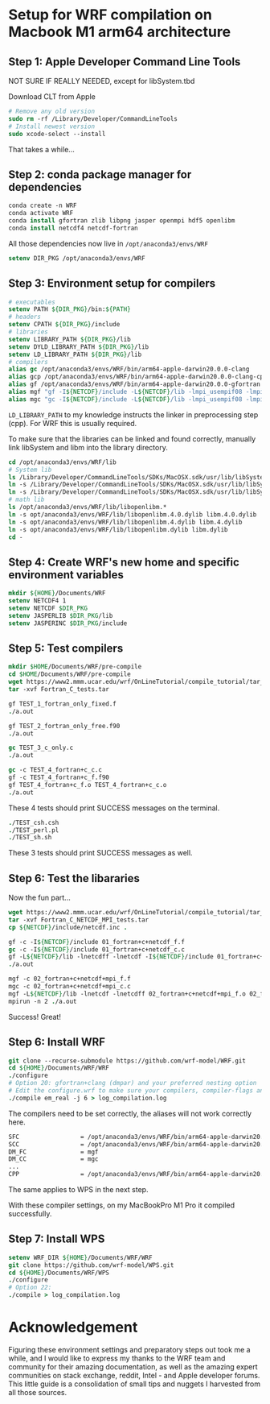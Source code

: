 # Setup for WRF compilation on Macbook M1 arm64 architecture

## Step 1: Apple Developer Command Line Tools

NOT SURE IF REALLY NEEDED, except for libSystem.tbd

Download CLT from Apple
```tcsh
# Remove any old version
sudo rm -rf /Library/Developer/CommandLineTools
# Install newest version
sudo xcode-select --install
```
That takes a while...

## Step 2: conda package manager for dependencies

```tcsh
conda create -n WRF
conda activate WRF
conda install gfortran zlib libpng jasper openmpi hdf5 openlibm
conda install netcdf4 netcdf-fortran
```

All those dependencies now live in `/opt/anaconda3/envs/WRF`

```tcsh
setenv DIR_PKG /opt/anaconda3/envs/WRF
```

## Step 3: Environment setup for compilers

```tcsh
# executables
setenv PATH ${DIR_PKG}/bin:${PATH}
# headers
setenv CPATH ${DIR_PKG}/include
# libraries
setenv LIBRARY_PATH ${DIR_PKG}/lib
setenv DYLD_LIBRARY_PATH ${DIR_PKG}/lib
setenv LD_LIBRARY_PATH ${DIR_PKG}/lib
# compilers
alias gc /opt/anaconda3/envs/WRF/bin/arm64-apple-darwin20.0.0-clang
alias gcp /opt/anaconda3/envs/WRF/bin/arm64-apple-darwin20.0.0-clang-cpp
alias gf /opt/anaconda3/envs/WRF/bin/arm64-apple-darwin20.0.0-gfortran
alias mgf "gf -I${NETCDF}/include -L${NETCDF}/lib -lmpi_usempif08 -lmpi_usempi_ignore_tkr -lmpi_mpifh -lmpi"
alias mgc "gc -I${NETCDF}/include -L${NETCDF}/lib -lmpi_usempif08 -lmpi_usempi_ignore_tkr -lmpi_mpifh -lmpi -Wno-unused-command-line-argument"
```

`LD_LIBRARY_PATH` to my knowledge instructs the linker in preprocessing step (cpp). For WRF this is usually required.

To make sure that the libraries can be linked and found correctly, manually link libSystem and libm into the library directory.

```tcsh
cd /opt/anaconda3/envs/WRF/lib
# System lib
ls /Library/Developer/CommandLineTools/SDKs/MacOSX.sdk/usr/lib/libSystem*
ln -s /Library/Developer/CommandLineTools/SDKs/MacOSX.sdk/usr/lib/libSystem.tbd libSystem.tbd
ln -s /Library/Developer/CommandLineTools/SDKs/MacOSX.sdk/usr/lib/libSystem_asan.tbd libSystem_asan.tbd
# math lib
ls /opt/anaconda3/envs/WRF/lib/libopenlibm.*
ln -s opt/anaconda3/envs/WRF/lib/libopenlibm.4.0.dylib libm.4.0.dylib
ln -s opt/anaconda3/envs/WRF/lib/libopenlibm.4.dylib libm.4.dylib
ln -s opt/anaconda3/envs/WRF/lib/libopenlibm.dylib libm.dylib
cd -
```

## Step 4: Create WRF's new home and specific environment variables

```tcsh
mkdir ${HOME}/Documents/WRF
setenv NETCDF4 1
setenv NETCDF $DIR_PKG
setenv JASPERLIB $DIR_PKG/lib
setenv JASPERINC $DIR_PKG/include
```

## Step 5: Test compilers

```tcsh
mkdir $HOME/Documents/WRF/pre-compile
cd $HOME/Documents/WRF/pre-compile
wget https://www2.mmm.ucar.edu/wrf/OnLineTutorial/compile_tutorial/tar_files/Fortran_C_tests.tar
tar -xvf Fortran_C_tests.tar

gf TEST_1_fortran_only_fixed.f
./a.out

gf TEST_2_fortran_only_free.f90
./a.out

gc TEST_3_c_only.c
./a.out

gc -c TEST_4_fortran+c_c.c
gf -c TEST_4_fortran+c_f.f90
gf TEST_4_fortran+c_f.o TEST_4_fortran+c_c.o
./a.out
```

These 4 tests should print SUCCESS messages on the terminal.

```tcsh
./TEST_csh.csh
./TEST_perl.pl
./TEST_sh.sh
```

These 3 tests should print SUCCESS messages as well.

## Step 6: Test the libararies

Now the fun part...
```tcsh
wget https://www2.mmm.ucar.edu/wrf/OnLineTutorial/compile_tutorial/tar_files/Fortran_C_NETCDF_MPI_tests.tar
tar -xvf Fortran_C_NETCDF_MPI_tests.tar
cp ${NETCDF}/include/netcdf.inc .

gf -c -I${NETCDF}/include 01_fortran+c+netcdf_f.f
gc -c -I${NETCDF}/include 01_fortran+c+netcdf_c.c
gf -L${NETCDF}/lib -lnetcdff -lnetcdf -I${NETCDF}/include 01_fortran+c+netcdf_f.o 01_fortran+c+netcdf_c.o
./a.out

mgf -c 02_fortran+c+netcdf+mpi_f.f
mgc -c 02_fortran+c+netcdf+mpi_c.c
mgf -L${NETCDF}/lib -lnetcdf -lnetcdff 02_fortran+c+netcdf+mpi_f.o 02_fortran+c+netcdf+mpi_c.o
mpirun -n 2 ./a.out
```

Success! Great!

## Step 6: Install WRF
```tcsh
git clone --recurse-submodule https://github.com/wrf-model/WRF.git
cd ${HOME}/Documents/WRF/WRF
./configure
# Option 20: gfortran+clang (dmpar) and your preferred nesting option
# Edit the configure.wrf to make sure your compilers, compiler-flags and environment settings are correct. See below.
./compile em_real -j 6 > log_compilation.log
```

The compilers need to be set correctly, the aliases will not work correctly here.

```bash
SFC                 = /opt/anaconda3/envs/WRF/bin/arm64-apple-darwin20.0.0-gfortran
SCC                 = /opt/anaconda3/envs/WRF/bin/arm64-apple-darwin20.0.0-clang
DM_FC               = mgf
DM_CC               = mgc
...
CPP                 = /opt/anaconda3/envs/WRF/bin/arm64-apple-darwin20.0.0-clang-cpp -P -traditional
```
The same applies to WPS in the next step.

With these compiler settings, on my MacBookPro M1 Pro it compiled successfully.

## Step 7: Install WPS

```tcsh
setenv WRF_DIR ${HOME}/Documents/WRF/WRF
git clone https://github.com/wrf-model/WPS.git
cd ${HOME}/Documents/WRF/WPS
./configure
# Option 22: 
./compile > log_compilation.log
```

# Acknowledgement

Figuring these environment settings and preparatory steps out took me a while, and I would like to express my thanks to the WRF team and community for their amazing documentation, as well as the amazing expert communities on stack exchange, reddit, Intel - and Apple developer forums.
This little guide is a consolidation of small tips and nuggets I harvested from all those sources.
